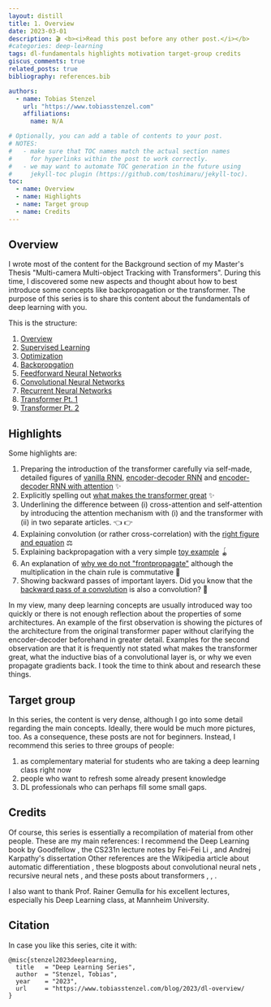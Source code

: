```yaml
---
layout: distill
title: 1. Overview
date: 2023-03-01
description: 🎬 <b><i>Read this post before any other post.</i></b>
#categories: deep-learning
tags: dl-fundamentals highlights motivation target-group credits
giscus_comments: true
related_posts: true
bibliography: references.bib

authors:
  - name: Tobias Stenzel
    url: "https://www.tobiasstenzel.com"
    affiliations:
      name: N/A

# Optionally, you can add a table of contents to your post.
# NOTES:
#   - make sure that TOC names match the actual section names
#     for hyperlinks within the post to work correctly.
#   - we may want to automate TOC generation in the future using
#     jekyll-toc plugin (https://github.com/toshimaru/jekyll-toc).
toc:
  - name: Overview
  - name: Highlights
  - name: Target group
  - name: Credits
---
```


## Overview

I wrote most of the content for the Background section of my Master's Thesis
"Multi-camera Multi-object Tracking with Transformers". During this time, I discovered some new aspects and thought about
how to best introduce some concepts like backpropagation or the transformer. The purpose of this series is to share
this content about the fundamentals of deep learning with you.

This is the structure:
1. [Overview](https://www.tobiasstenzel.com/blog/2023/dl-overview/)
2. [Supervised Learning](https://www.tobiasstenzel.com/blog/2023/dl-supervised-learning/)
3. [Optimization](https://www.tobiasstenzel.com/blog/2023/dl-optimization/)
4. [Backpropgation](https://www.tobiasstenzel.com/blog/2023/dl-backprop/)
5. [Feedforward Neural Networks](https://www.tobiasstenzel.com/blog/2023/dl-fnn/)
6. [Convolutional Neural Networks](https://www.tobiasstenzel.com/blog/2023/dl-cnn/)
7. [Recurrent Neural Networks](https://www.tobiasstenzel.com/blog/2023/dl-rnn/)
8. [Transformer Pt. 1](https://www.tobiasstenzel.com/blog/2023/attention/)
9. [Transformer Pt. 2](https://www.tobiasstenzel.com/blog/2023/attention/)


## Highlights

Some highlights are:

1. Preparing the introduction of the transformer carefully via self-made, detailed figures of [vanilla RNN](https://www.tobiasstenzel.com/blog/2023/dl-rnn/#fig:vanilla-rnn), [encoder-decoder RNN](https://www.tobiasstenzel.com/blog/2023/dl-rnn/#fig:encoder-decoder-rnn) and [encoder-decoder RNN with attention](https://www.tobiasstenzel.com/blog/2023/dl-attention/#fig:attention/) ✨
2. Explicitly spelling out [what makes the transformer great](https://www.tobiasstenzel.com/blog/2023/dl-transformer/#the-complete-transformer-architecture) ✨
3. Underlining the difference between (i) cross-attention and self-attention by introducing the attention mechanism with (i) and the transformer with (ii) in two separate articles. 👈 👉
3. Explaining convolution (or rather cross-correlation) with the [right figure and equation](https://www.tobiasstenzel.com/blog/2023/dl-cnn/#cross-correlation) ⚖
4. Explaining backpropagation with a very simple [toy example](https://www.tobiasstenzel.com/blog/2023/dl-backprop/#toy-example) 🪀
5. An explanation of [why we do not "frontpropagate"](https://www.tobiasstenzel.com/blog/2023/dl-backprop/#reverse-accumulation) although the multiplication in the chain rule is commutative 🤯
6. Showing backward passes of important layers. Did you know that the [backward pass of a convolution](https://www.tobiasstenzel.com/blog/2023/dl-cnn/#fig:gradient-cross-correlation) is also a convolution? 🤯

In my view, many deep learning concepts are usually introduced way too quickly or there is not enough reflection about the properties of some architectures. An example of the first observation is showing the pictures of the architecture from the original transformer paper without clarifying the encoder-decoder
beforehand in greater detail. Examples for the second observation are that it is frequently not stated what makes
the transformer great, what the inductive bias of a convolutional layer is, or why we even propagate gradients back. I took
the time to think about and research these things.

## Target group

In this series, the content is very dense, although I go into some detail regarding the main concepts. Ideally, there would be much more pictures, too. As a consequence, these posts are not for beginners. Instead, I recommend this series to three groups of people:

1. as complementary material for students who are taking a deep learning class right now
2. people who want to refresh some already present knowledge
3. DL professionals who can perhaps fill some small gaps.

## Credits

Of course, this series is essentially a recompilation of material from other people.
These are my main references: I recommend the Deep Learning book by Goodfellow <d-cite key="goodfellow_deep_2016"></d-cite>
, the CS231n lecture notes by Fei-Fei Li <d-cite key="li_cs231n_2018"></d-cite>, and Andrej Karpathy's dissertation <d-cite key="karpathy_connecting_2016"></d-cite> Other references are the Wikipedia article about automatic differentiation <d-cite key="noauthor_automatic_nodate"></d-cite>
, these blogposts about convolutional neural nets <d-cite key="kafunah_backpropagation_2016"></d-cite>, recursive neural nets <d-cite key="arat_backpropagation_2019"></d-cite>, and these posts about transformers <d-cite key="weng_attention_2018"></d-cite>, <d-cite key="karpathy_transformer_2022"></d-cite>, <d-cite key="vaswani_transformers_2021"></d-cite>.

I also want to thank Prof. Rainer Gemulla for his excellent lectures, especially his Deep Learning class, at Mannheim University.

## Citation

In case you like this series, cite it with:
<pre tabindex="0"><code  class="language-latex">@misc{stenzel2023deeplearning,
  title   = &quot;Deep Learning Series&quot;,
  author  = &quot;Stenzel, Tobias&quot;,
  year    = &quot;2023&quot;,
  url     = &quot;https://www.tobiasstenzel.com/blog/2023/dl-overview/
}
</code></pre>

